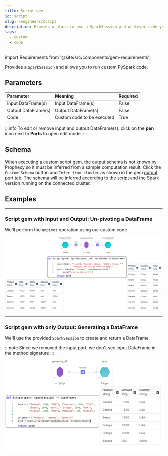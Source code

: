 ```yaml
---
title: Script gem
id: script
slug: /engineers/script
description: Provide a place to use a SparkSession and whatever code you wish to use
tags:
  - custom
  - code
---
```


import Requirements from '@site/src/components/gem-requirements';

<Requirements
  python_package_name=""
  python_package_version=""
  scala_package_name=""
  scala_package_version=""
  scala_lib=""
  python_lib=""
  uc_single="14.3+"
  uc_shared="14.3+"
  livy="3.0.1+"
/>

Provides a `SparkSession` and allows you to run custom PySpark code.

## Parameters

| Parameter           | Meaning                    | Required |
| :------------------ | :------------------------- | :------- |
| Input DataFrame(s)  | Input DataFrame(s)         | False    |
| Output DataFrame(s) | Output DataFrame(s)        | False    |
| Code                | Custom code to be executed | True     |

:::info
To edit or remove input and output DataFrame(s), click on the **pen** icon next to **Ports** to open edit mode.
:::

## Schema

When executing a custom script gem, the output schema is not known by Prophecy so it must be inferred from a sample computation result. Click the `Custom Schema` button and `Infer from cluster` as shown in the gem [output port tab](/engineers/gems#output-ports). The schema will be inferred according to the script and the Spark version running on the connected cluster.

## Examples

---

### Script gem with Input and Output: Un-pivoting a DataFrame

We'll perform the `unpivot` operation using our custom code

![Script - Unpivot](./img/script_unpivot.png)

---

### Script gem with only Output: Generating a DataFrame

We'll use the provided `SparkSession` to create and return a DataFrame

:::note
Since we removed the input port, we don't see input DataFrame in the method signature
:::

![Script - Unpivot](./img/script_generate_df.png)
